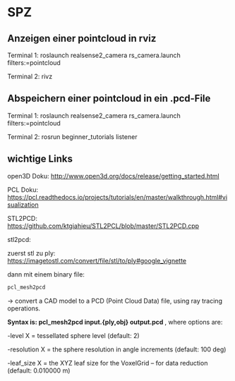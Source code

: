 # SPZ

## Anzeigen einer pointcloud in rviz

Terminal 1:
roslaunch realsense2_camera rs_camera.launch filters:=pointcloud

Terminal 2:
rivz

## Abspeichern einer pointcloud in ein .pcd-File

Terminal 1:
roslaunch realsense2_camera rs_camera.launch filters:=pointcloud

Terminal 2:
rosrun beginner_tutorials listener


## wichtige Links

open3D Doku:
http://www.open3d.org/docs/release/getting_started.html

PCL Doku:
https://pcl.readthedocs.io/projects/tutorials/en/master/walkthrough.html#visualization

STL2PCD:
https://github.com/ktgiahieu/STL2PCL/blob/master/STL2PCD.cpp





stl2pcd:

zuerst stl zu ply:
https://imagetostl.com/convert/file/stl/to/ply#google_vignette

dann mit einem binary file:

```bash
pcl_mesh2pcd
```

-> convert a CAD model to a PCD (Point Cloud Data) file, using ray tracing operations.

**Syntax is: pcl_mesh2pcd input.{ply,obj} output.pcd <options>**, where options are:

  -level X = tessellated sphere level (default: 2)

  -resolution X = the sphere resolution in angle increments (default: 100 deg)

  -leaf_size X = the XYZ leaf size for the VoxelGrid – for data reduction (default: 0.010000 m)
